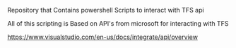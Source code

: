 Repository that Contains powershell Scripts to interact with TFS api

All of this scripting is Based on API's from microsoft for interacting with TFS

https://www.visualstudio.com/en-us/docs/integrate/api/overview
